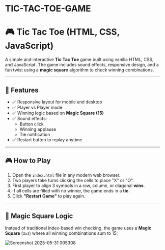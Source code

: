 # TIC-TAC-TOE-GAME

# 🎮 Tic Tac Toe (HTML, CSS, JavaScript)

A simple and interactive **Tic Tac Toe** game built using vanilla HTML, CSS, and JavaScript. The game includes sound effects, responsive design, and a fun twist using a **magic square** algorithm to check winning combinations.

---

## 🚀 Features

- ✅ Responsive layout for mobile and desktop
- ✅ Player vs Player mode
- ✅ Winning logic based on **Magic Square (15)**
- ✅ Sound effects:
  - Button click
  - Winning applause
  - Tie notification
- ✅ Restart button to replay anytime

---

## 🎮 How to Play

1. Open the `index.html` file in any modern web browser.
2. Two players take turns clicking the cells to place "X" or "O".
3. First player to align 3 symbols in a row, column, or diagonal **wins**.
4. If all cells are filled with no winner, the game ends in a **tie**.
5. Click **"Restart Game"** to play again.

---

## 🧠 Magic Square Logic

Instead of traditional index-based win checking, the game uses a **Magic Square** (`3x3`) where all winning combinations sum to 15:

![Screenshot 2025-05-31 005308](https://github.com/user-attachments/assets/37b745eb-a134-480d-9e3d-21c5f08a5332)




